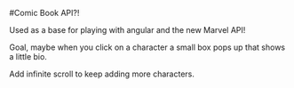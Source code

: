 #Comic Book API?! 

Used as a base for playing with angular and the new Marvel API!

Goal, maybe when you click on a character a small box pops up that shows a little bio.

Add infinite scroll to keep adding more characters.